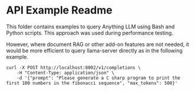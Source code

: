 # API Example Readme

This folder contains examples to query Anything LLM using Bash and Python scripts. This approach was used during performance testing. 

However, where document RAG or other add-on features are not needed, it would be more efficient to query llama-server directly as in the following example.
```
curl -X POST http://localhost:8002/v1/completions \
    -H "Content-Type: application/json" \
    -d '{"prompt": "Please generate a C sharp program to print the first 100 numbers in the fibonacci sequence", "max_tokens": 500}'
```